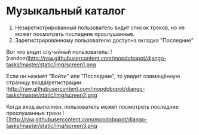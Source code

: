# Музыкальный каталог

1. Незарегистрированный пользователь видит список треков, но не может посмотреть последние прослушанные.
2. Зарегистрированному пользователю доступна вкладка "Последние"

Вот что видит случайный пользователь:
![random]http://raw.githubusercontent.com/mopdobopot/django-tasks/master/static/img/screen1.png

Если он нажмёт "Войти" или "Последние", то увидит совмещённую страницу входа/регистрации
!http://raw.githubusercontent.com/mopdobopot/django-tasks/master/static/img/screen2.png

Когда вход выполнен, пользователь может посмотреть последние прослушанные треки
![]http://raw.githubusercontent.com/mopdobopot/django-tasks/master/static/img/screen3.png
